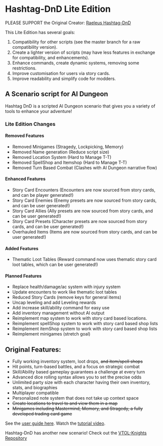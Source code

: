 # Hashtag-DnD Lite Edition
PLEASE SUPPORT the Original Creator: [Raeleus Hashtag-DnD](https://github.com/raeleus/Hashtag-DnD)

This Lite Edition has several goals:
1) Compatibility for other scripts (see the master branch for a raw compatibility version).
2) Create a lighter version of scripts (may have less features in exchange for compatibility, and enhancements).
3) Enhance commands, create dynamic systems, removing some restrictions.
4) Improve customisation for users via story cards.
5) Improve readability and simplify code for modders.

## A Scenario script for AI Dungeon<br>
Hashtag DnD is a scripted AI Dungeon scenario that gives you a variety of tools to enhance your adventure!

### Lite Edition Changes
#### Removed Features
- Removed Minigames              (Stragedy, Lockpicking, Memory)
- Removed Name generation        (Reduce script size)
- Removed Location System        (Hard to Manage T-T)
- Removed SpellShop and Itemshop (Hard to Manage T-T)
- Removed Turn Based Combat      (Clashes with AI Dungeon narrative flow)
#### Enhanced Features
- Story Card Encounters         (Encounters are now sourced from story cards, and can be player generated!)
- Story Card Enemies            (Enemy presets are now sourced from story cards, and can be user generated!)
- Story Card Allies             (Ally presets are now sourced from story cards, and can be user generated!)
- Story Card Presets            (Character presets are now sourced from story cards, and can be user generated!)
- Overhauled Items              (Items are now sourced from story cards, and can be user generated!)
#### Added Features
- Thematic Loot Tables          (Reward command now uses thematic story card loot tables, which can be user generated!)
#### Planned Features
- Replace health/damage/ac system with injury system
- Update encounters to work like thematic loot tables
- Reduced Story Cards (remove keys for general items)
- Uncap leveling and add Leveling rewards
- Add increase skill/ability command for easy use
- Add inventory management without AI output
- Reimplement map system to work with story card based locations.
- Reimplement spellShop system to work with story card based shop lists
- Reimplement itemShop system to work with story card based shop lists
- Reimplement minigames (stretch goal)

## Original Features:
- Fully working inventory system, loot drops, <s>and item/spell shops</s>
- Hit points, turn-based battles, and a focus on strategic combat
- Skill/Ability based gameplay guarantees a challenge at every turn
- Advanced dice rolling syntax allows you to set the precise odds
- Unlimited party size with each character having their own inventory, stats, and biographies
- Multiplayer compatible
- Personalized note system that does not take up context space
- <s>Create locations to travel to and view them in a map</s>
- <s>Minigames including Mastermind, Memory, and Stragedy, a fully developed trading card game</s>

See the [user guide here](https://github.com/raeleus/Hashtag-DnD/wiki).
Watch the [tutorial video](https://youtu.be/E5TYU7rDaBQ).

Hashtag-DnD has another new scenario! Check out the [VTOL-Knights Repository](https://github.com/raeleus/Hashtag-DnD/tree/VTOL-Knights)